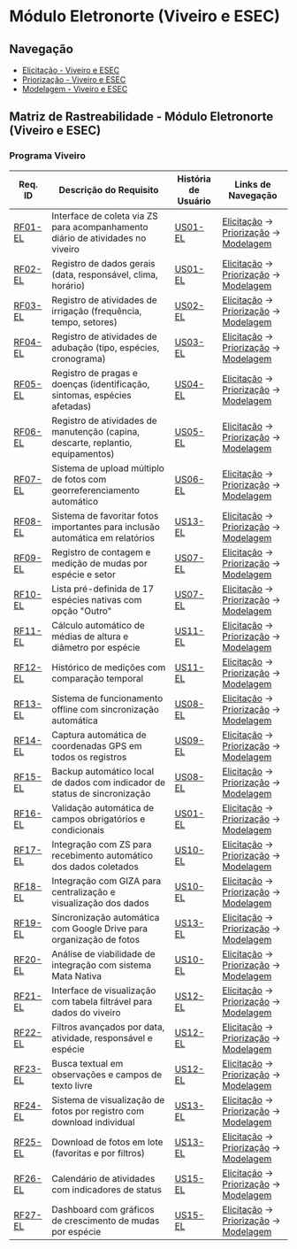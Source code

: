 # Módulo Eletronorte (Viveiro e ESEC)

## Navegação

- [Elicitação - Viveiro e ESEC](../modulos/eletronorte/elicitacao/eletronorte.md)
- [Priorização - Viveiro e ESEC](../modulos/eletronorte/priorizacao/eletronorte.md)
- [Modelagem - Viveiro e ESEC](../modulos/eletronorte/modelagem/eletronorte.md)

## Matriz de Rastreabilidade - Módulo Eletronorte (Viveiro e ESEC)

### Programa Viveiro

| **Req. ID**                                                                       | **Descrição do Requisito**                                                       | **História de Usuário**                                            | **Links de Navegação**                                                                                                                                                                                                                            |
| --------------------------------------------------------------------------------- | -------------------------------------------------------------------------------- | ------------------------------------------------------------------ | ------------------------------------------------------------------------------------------------------------------------------------------------------------------------------------------------------------------------------------------------- |
| [RF01-EL](../modulos/eletronorte/elicitacao/eletronorte.md#requisitos-funcionais) | Interface de coleta via ZS para acompanhamento diário de atividades no viveiro   | [US01-EL](../modulos/eletronorte/modelagem/eletronorte.md#us01-el) | [Elicitação](../modulos/eletronorte/elicitacao/eletronorte.md#requisitos-funcionais) → [Priorização](../modulos/eletronorte/priorizacao/eletronorte.md#tabela-priorizacao) → [Modelagem](../modulos/eletronorte/modelagem/eletronorte.md#us01-el) |
| [RF02-EL](../modulos/eletronorte/elicitacao/eletronorte.md#requisitos-funcionais) | Registro de dados gerais (data, responsável, clima, horário)                     | [US01-EL](../modulos/eletronorte/modelagem/eletronorte.md#us01-el) | [Elicitação](../modulos/eletronorte/elicitacao/eletronorte.md#requisitos-funcionais) → [Priorização](../modulos/eletronorte/priorizacao/eletronorte.md#tabela-priorizacao) → [Modelagem](../modulos/eletronorte/modelagem/eletronorte.md#us01-el) |
| [RF03-EL](../modulos/eletronorte/elicitacao/eletronorte.md#requisitos-funcionais) | Registro de atividades de irrigação (frequência, tempo, setores)                 | [US02-EL](../modulos/eletronorte/modelagem/eletronorte.md#us02-el) | [Elicitação](../modulos/eletronorte/elicitacao/eletronorte.md#requisitos-funcionais) → [Priorização](../modulos/eletronorte/priorizacao/eletronorte.md#tabela-priorizacao) → [Modelagem](../modulos/eletronorte/modelagem/eletronorte.md#us02-el) |
| [RF04-EL](../modulos/eletronorte/elicitacao/eletronorte.md#requisitos-funcionais) | Registro de atividades de adubação (tipo, espécies, cronograma)                  | [US03-EL](../modulos/eletronorte/modelagem/eletronorte.md#us03-el) | [Elicitação](../modulos/eletronorte/elicitacao/eletronorte.md#requisitos-funcionais) → [Priorização](../modulos/eletronorte/priorizacao/eletronorte.md#tabela-priorizacao) → [Modelagem](../modulos/eletronorte/modelagem/eletronorte.md#us03-el) |
| [RF05-EL](../modulos/eletronorte/elicitacao/eletronorte.md#requisitos-funcionais) | Registro de pragas e doenças (identificação, sintomas, espécies afetadas)        | [US04-EL](../modulos/eletronorte/modelagem/eletronorte.md#us04-el) | [Elicitação](../modulos/eletronorte/elicitacao/eletronorte.md#requisitos-funcionais) → [Priorização](../modulos/eletronorte/priorizacao/eletronorte.md#tabela-priorizacao) → [Modelagem](../modulos/eletronorte/modelagem/eletronorte.md#us04-el) |
| [RF06-EL](../modulos/eletronorte/elicitacao/eletronorte.md#requisitos-funcionais) | Registro de atividades de manutenção (capina, descarte, replantio, equipamentos) | [US05-EL](../modulos/eletronorte/modelagem/eletronorte.md#us05-el) | [Elicitação](../modulos/eletronorte/elicitacao/eletronorte.md#requisitos-funcionais) → [Priorização](../modulos/eletronorte/priorizacao/eletronorte.md#tabela-priorizacao) → [Modelagem](../modulos/eletronorte/modelagem/eletronorte.md#us06-el) |
| [RF07-EL](../modulos/eletronorte/elicitacao/eletronorte.md#requisitos-funcionais) | Sistema de upload múltiplo de fotos com georreferenciamento automático           | [US06-EL](../modulos/eletronorte/modelagem/eletronorte.md#us06-el) | [Elicitação](../modulos/eletronorte/elicitacao/eletronorte.md#requisitos-funcionais) → [Priorização](../modulos/eletronorte/priorizacao/eletronorte.md#tabela-priorizacao) → [Modelagem](../modulos/eletronorte/modelagem/eletronorte.md#us06-el) |
| [RF08-EL](../modulos/eletronorte/elicitacao/eletronorte.md#requisitos-funcionais) | Sistema de favoritar fotos importantes para inclusão automática em relatórios    | [US13-EL](../modulos/eletronorte/modelagem/eletronorte.md#us13-el) | [Elicitação](../modulos/eletronorte/elicitacao/eletronorte.md#requisitos-funcionais) → [Priorização](../modulos/eletronorte/priorizacao/eletronorte.md#tabela-priorizacao) → [Modelagem](../modulos/eletronorte/modelagem/eletronorte.md#us13-el) |
| [RF09-EL](../modulos/eletronorte/elicitacao/eletronorte.md#requisitos-funcionais) | Registro de contagem e medição de mudas por espécie e setor                      | [US07-EL](../modulos/eletronorte/modelagem/eletronorte.md#us07-el) | [Elicitação](../modulos/eletronorte/elicitacao/eletronorte.md#requisitos-funcionais) → [Priorização](../modulos/eletronorte/priorizacao/eletronorte.md#tabela-priorizacao) → [Modelagem](../modulos/eletronorte/modelagem/eletronorte.md#us07-el) |
| [RF10-EL](../modulos/eletronorte/elicitacao/eletronorte.md#requisitos-funcionais) | Lista pré-definida de 17 espécies nativas com opção "Outro"                      | [US07-EL](../modulos/eletronorte/modelagem/eletronorte.md#us07-el) | [Elicitação](../modulos/eletronorte/elicitacao/eletronorte.md#requisitos-funcionais) → [Priorização](../modulos/eletronorte/priorizacao/eletronorte.md#tabela-priorizacao) → [Modelagem](../modulos/eletronorte/modelagem/eletronorte.md#us07-el) |
| [RF11-EL](../modulos/eletronorte/elicitacao/eletronorte.md#requisitos-funcionais) | Cálculo automático de médias de altura e diâmetro por espécie                    | [US11-EL](../modulos/eletronorte/modelagem/eletronorte.md#us11-el) | [Elicitação](../modulos/eletronorte/elicitacao/eletronorte.md#requisitos-funcionais) → [Priorização](../modulos/eletronorte/priorizacao/eletronorte.md#tabela-priorizacao) → [Modelagem](../modulos/eletronorte/modelagem/eletronorte.md#us11-el) |
| [RF12-EL](../modulos/eletronorte/elicitacao/eletronorte.md#requisitos-funcionais) | Histórico de medições com comparação temporal                                    | [US11-EL](../modulos/eletronorte/modelagem/eletronorte.md#us11-el) | [Elicitação](../modulos/eletronorte/elicitacao/eletronorte.md#requisitos-funcionais) → [Priorização](../modulos/eletronorte/priorizacao/eletronorte.md#tabela-priorizacao) → [Modelagem](../modulos/eletronorte/modelagem/eletronorte.md#us11-el) |
| [RF13-EL](../modulos/eletronorte/elicitacao/eletronorte.md#requisitos-funcionais) | Sistema de funcionamento offline com sincronização automática                    | [US08-EL](../modulos/eletronorte/modelagem/eletronorte.md#us08-el) | [Elicitação](../modulos/eletronorte/elicitacao/eletronorte.md#requisitos-funcionais) → [Priorização](../modulos/eletronorte/priorizacao/eletronorte.md#tabela-priorizacao) → [Modelagem](../modulos/eletronorte/modelagem/eletronorte.md#us08-el) |
| [RF14-EL](../modulos/eletronorte/elicitacao/eletronorte.md#requisitos-funcionais) | Captura automática de coordenadas GPS em todos os registros                      | [US09-EL](../modulos/eletronorte/modelagem/eletronorte.md#us09-el) | [Elicitação](../modulos/eletronorte/elicitacao/eletronorte.md#requisitos-funcionais) → [Priorização](../modulos/eletronorte/priorizacao/eletronorte.md#tabela-priorizacao) → [Modelagem](../modulos/eletronorte/modelagem/eletronorte.md#us09-el) |
| [RF15-EL](../modulos/eletronorte/elicitacao/eletronorte.md#requisitos-funcionais) | Backup automático local de dados com indicador de status de sincronização        | [US08-EL](../modulos/eletronorte/modelagem/eletronorte.md#us08-el) | [Elicitação](../modulos/eletronorte/elicitacao/eletronorte.md#requisitos-funcionais) → [Priorização](../modulos/eletronorte/priorizacao/eletronorte.md#tabela-priorizacao) → [Modelagem](../modulos/eletronorte/modelagem/eletronorte.md#us08-el) |
| [RF16-EL](../modulos/eletronorte/elicitacao/eletronorte.md#requisitos-funcionais) | Validação automática de campos obrigatórios e condicionais                       | [US01-EL](../modulos/eletronorte/modelagem/eletronorte.md#us01-el) | [Elicitação](../modulos/eletronorte/elicitacao/eletronorte.md#requisitos-funcionais) → [Priorização](../modulos/eletronorte/priorizacao/eletronorte.md#tabela-priorizacao) → [Modelagem](../modulos/eletronorte/modelagem/eletronorte.md#us01-el) |
| [RF17-EL](../modulos/eletronorte/elicitacao/eletronorte.md#requisitos-funcionais) | Integração com ZS para recebimento automático dos dados coletados                | [US10-EL](../modulos/eletronorte/modelagem/eletronorte.md#us10-el) | [Elicitação](../modulos/eletronorte/elicitacao/eletronorte.md#requisitos-funcionais) → [Priorização](../modulos/eletronorte/priorizacao/eletronorte.md#tabela-priorizacao) → [Modelagem](../modulos/eletronorte/modelagem/eletronorte.md#us10-el) |
| [RF18-EL](../modulos/eletronorte/elicitacao/eletronorte.md#requisitos-funcionais) | Integração com GIZA para centralização e visualização dos dados                  | [US10-EL](../modulos/eletronorte/modelagem/eletronorte.md#us10-el) | [Elicitação](../modulos/eletronorte/elicitacao/eletronorte.md#requisitos-funcionais) → [Priorização](../modulos/eletronorte/priorizacao/eletronorte.md#tabela-priorizacao) → [Modelagem](../modulos/eletronorte/modelagem/eletronorte.md#us10-el) |
| [RF19-EL](../modulos/eletronorte/elicitacao/eletronorte.md#requisitos-funcionais) | Sincronização automática com Google Drive para organização de fotos              | [US13-EL](../modulos/eletronorte/modelagem/eletronorte.md#us13-el) | [Elicitação](../modulos/eletronorte/elicitacao/eletronorte.md#requisitos-funcionais) → [Priorização](../modulos/eletronorte/priorizacao/eletronorte.md#tabela-priorizacao) → [Modelagem](../modulos/eletronorte/modelagem/eletronorte.md#us13-el) |
| [RF20-EL](../modulos/eletronorte/elicitacao/eletronorte.md#requisitos-funcionais) | Análise de viabilidade de integração com sistema Mata Nativa                     | [US10-EL](../modulos/eletronorte/modelagem/eletronorte.md#us10-el) | [Elicitação](../modulos/eletronorte/elicitacao/eletronorte.md#requisitos-funcionais) → [Priorização](../modulos/eletronorte/priorizacao/eletronorte.md#tabela-priorizacao) → [Modelagem](../modulos/eletronorte/modelagem/eletronorte.md#us10-el) |
| [RF21-EL](../modulos/eletronorte/elicitacao/eletronorte.md#requisitos-funcionais) | Interface de visualização com tabela filtrável para dados do viveiro             | [US12-EL](../modulos/eletronorte/modelagem/eletronorte.md#us12-el) | [Elicitação](../modulos/eletronorte/elicitacao/eletronorte.md#requisitos-funcionais) → [Priorização](../modulos/eletronorte/priorizacao/eletronorte.md#tabela-priorizacao) → [Modelagem](../modulos/eletronorte/modelagem/eletronorte.md#us12-el) |
| [RF22-EL](../modulos/eletronorte/elicitacao/eletronorte.md#requisitos-funcionais) | Filtros avançados por data, atividade, responsável e espécie                     | [US12-EL](../modulos/eletronorte/modelagem/eletronorte.md#us12-el) | [Elicitação](../modulos/eletronorte/elicitacao/eletronorte.md#requisitos-funcionais) → [Priorização](../modulos/eletronorte/priorizacao/eletronorte.md#tabela-priorizacao) → [Modelagem](../modulos/eletronorte/modelagem/eletronorte.md#us12-el) |
| [RF23-EL](../modulos/eletronorte/elicitacao/eletronorte.md#requisitos-funcionais) | Busca textual em observações e campos de texto livre                             | [US12-EL](../modulos/eletronorte/modelagem/eletronorte.md#us12-el) | [Elicitação](../modulos/eletronorte/elicitacao/eletronorte.md#requisitos-funcionais) → [Priorização](../modulos/eletronorte/priorizacao/eletronorte.md#tabela-priorizacao) → [Modelagem](../modulos/eletronorte/modelagem/eletronorte.md#us12-el) |
| [RF24-EL](../modulos/eletronorte/elicitacao/eletronorte.md#requisitos-funcionais) | Sistema de visualização de fotos por registro com download individual            | [US13-EL](../modulos/eletronorte/modelagem/eletronorte.md#us13-el) | [Elicitação](../modulos/eletronorte/elicitacao/eletronorte.md#requisitos-funcionais) → [Priorização](../modulos/eletronorte/priorizacao/eletronorte.md#tabela-priorizacao) → [Modelagem](../modulos/eletronorte/modelagem/eletronorte.md#us13-el) |
| [RF25-EL](../modulos/eletronorte/elicitacao/eletronorte.md#requisitos-funcionais) | Download de fotos em lote (favoritas e por filtros)                              | [US13-EL](../modulos/eletronorte/modelagem/eletronorte.md#us13-el) | [Elicitação](../modulos/eletronorte/elicitacao/eletronorte.md#requisitos-funcionais) → [Priorização](../modulos/eletronorte/priorizacao/eletronorte.md#tabela-priorizacao) → [Modelagem](../modulos/eletronorte/modelagem/eletronorte.md#us13-el) |
| [RF26-EL](../modulos/eletronorte/elicitacao/eletronorte.md#requisitos-funcionais) | Calendário de atividades com indicadores de status                               | [US15-EL](../modulos/eletronorte/modelagem/eletronorte.md#us15-el) | [Elicitação](../modulos/eletronorte/elicitacao/eletronorte.md#requisitos-funcionais) → [Priorização](../modulos/eletronorte/priorizacao/eletronorte.md#tabela-priorizacao) → [Modelagem](../modulos/eletronorte/modelagem/eletronorte.md#us15-el) |
| [RF27-EL](../modulos/eletronorte/elicitacao/eletronorte.md#requisitos-funcionais) | Dashboard com gráficos de crescimento de mudas por espécie                       | [US15-EL](../modulos/eletronorte/modelagem/eletronorte.md#us15-el) | [Elicitação](../modulos/eletronorte/elicitacao/eletronorte.md#requisitos-funcionais) → [Priorização](../modulos/eletronorte/priorizacao/eletronorte.md#tabela-priorizacao) → [Modelagem](../modulos/eletronorte/modelagem/eletronorte.md#us15-el) |
